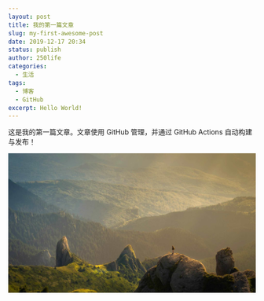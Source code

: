 ```yaml
---
layout: post
title: 我的第一篇文章
slug: my-first-awesome-post
date: 2019-12-17 20:34
status: publish
author: 250life
categories: 
  - 生活
tags: 
  - 博客
  - GitHub
excerpt: Hello World!
---
```


这是我的第一篇文章。文章使用 GitHub 管理，并通过 GitHub Actions 自动构建与发布！

![日出东方](./images/david-marcu-78A265wPiO4-unsplash.jpg)
